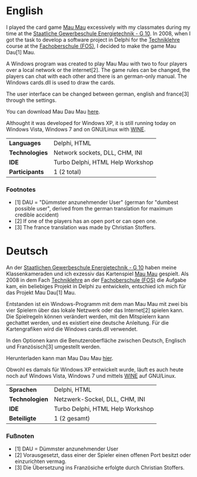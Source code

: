 # English

I played the card game [Mau Mau](https://en.wikipedia.org/wiki/Mau_Mau_(card_game)) excessively with my classmates during my time at the [Staatliche Gewerbeschule Energietechnik - G 10](http://www.g10.de/). In 2008, when I got the task to develop a software project in Delphi for the [Techniklehre](https://rcl.blackpinguin.de/g10/fos/TL) course at the [Fachoberschule (FOS)](https://rcl.blackpinguin.de/g10/fos/), I decided to make the game Mau Dau[1] Mau.

A Windows program was created to play Mau Mau with two to four players over a local network or the internet[2]. The game rules can be changed, the players can chat with each other and there is an german-only manual. The Windows cards.dll is used to draw the cards.

The user interface can be changed between german, english and france[3] through the settings.

You can download Mau Dau Mau [here](https://blackpinguin.de/?s=dl&a=2&b=6).

Althought it was developed for Windows XP, it is still running today on Windows Vista, Windows 7 and on GNU/Linux with [WINE](https://winehq.org/).

|                  |                                  |
| ---------------- | -------------------------------- |
| __Languages__    | Delphi, HTML                     |
| __Technologies__ | Network sockets, DLL, CHM, INI   |
| __IDE__          | Turbo Delphi, HTML Help Workshop |
| __Participants__ | 1 (2 total)                      |

### Footnotes

- [1]	DAU = "Dümmster anzunehmender User" (german for "dumbest possible user", derived from the german translation for maximum credible accident)
- [2]	If one of the players has an open port or can open one.
- [3]	The france translation was made by Christian Stoffers.

# Deutsch

An der [Staatlichen Gewerbeschule Energietechnik - G 10](http://www.g10.de/) haben meine Klassenkameraden und ich exzessiv das Kartenspiel [Mau Mau](https://de.wikipedia.org/wiki/Mau-Mau_(Kartenspiel)) gespielt. Als 2008 in dem Fach [Techniklehre](https://rcl.blackpinguin.de/g10/fos/TL?lang=de) an der [Fachoberschule (FOS)](https://rcl.blackpinguin.de/g10/fos/?lang=de) die Aufgabe kam, ein beliebiges Projekt in Delphi zu entwickeln, entschied ich mich für das Projekt Mau Dau[1] Mau.

Entstanden ist ein Windows-Programm mit dem man Mau Mau mit zwei bis vier Spielern über das lokale Netzwerk oder das Internet[2] spielen kann. Die Spielregeln können verändert werden, mit den Mitspielern kann gechattet werden, und es existiert eine deutsche Anleitung. Für die Kartengrafiken wird die Windows cards.dll verwendet.

In den Optionen kann die Benutzeroberfläche zwischen Deutsch, Englisch und Französisch[3] umgestellt werden.

Herunterladen kann man Mau Dau Mau [hier](https://blackpinguin.de/?s=dl&a=2&b=6).

Obwohl es damals für Windows XP entwickelt wurde, läuft es auch heute noch auf Windows Vista, Windows 7 und mittels [WINE](https://winehq.org/) auf GNU/Linux.

|                  |                                  |
| ---------------- | -------------------------------- |
| __Sprachen__     | Delphi, HTML                     |
| __Technologien__ | Netzwerk-Sockel, DLL, CHM, INI   |
| __IDE__          | Turbo Delphi, HTML Help Workshop |
| __Beteiligte__   | 1 (2 gesamt)                     |

### Fußnoten

- [1]	DAU = Dümmster anzunehmender User
- [2]	Vorausgesetzt, dass einer der Spieler einen offenen Port besitzt oder einzurichten vermag.
- [3]	Die Übersetzung ins Französiche erfolgte durch Christian Stoffers.
